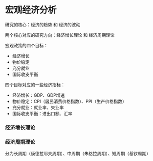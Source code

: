 # 宏观经济分析



研究的核心：经济的趋势 和 经济的波动



两个核心对应的研究方向：经济增长理论 和 经济周期理论



宏观政策的四个目标：

* 经济增长
* 物价稳定
* 充分就业
* 国际收支平衡



四个目标对应的一些经济指标：

* 经济增长：GDP、GDP增速
* 物价稳定：CPI（居民消费价格指数）、PPI（生产价格指数）
* 充分就业：就业率、失业率
* 国际收支平衡：进出口额、汇率



### 经济增长理论





### 经济周期理论

分为长周期（康德拉耶夫周期）、中周期（朱格拉周期）、短周期（基钦周期）